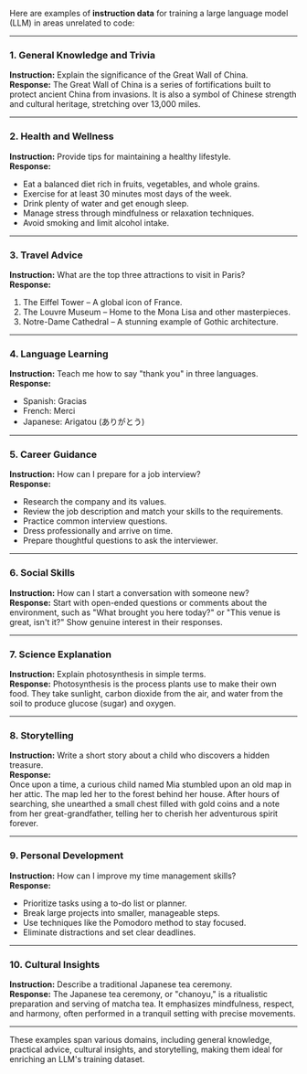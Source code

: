 Here are examples of **instruction data** for training a large language model (LLM) in areas unrelated to code:

---

### 1. **General Knowledge and Trivia**  
**Instruction:** Explain the significance of the Great Wall of China.  
**Response:** The Great Wall of China is a series of fortifications built to protect ancient China from invasions. It is also a symbol of Chinese strength and cultural heritage, stretching over 13,000 miles.

---

### 2. **Health and Wellness**  
**Instruction:** Provide tips for maintaining a healthy lifestyle.  
**Response:**  
- Eat a balanced diet rich in fruits, vegetables, and whole grains.  
- Exercise for at least 30 minutes most days of the week.  
- Drink plenty of water and get enough sleep.  
- Manage stress through mindfulness or relaxation techniques.  
- Avoid smoking and limit alcohol intake.

---

### 3. **Travel Advice**  
**Instruction:** What are the top three attractions to visit in Paris?  
**Response:**  
1. The Eiffel Tower – A global icon of France.  
2. The Louvre Museum – Home to the Mona Lisa and other masterpieces.  
3. Notre-Dame Cathedral – A stunning example of Gothic architecture.

---

### 4. **Language Learning**  
**Instruction:** Teach me how to say "thank you" in three languages.  
**Response:**  
- Spanish: Gracias  
- French: Merci  
- Japanese: Arigatou (ありがとう)

---

### 5. **Career Guidance**  
**Instruction:** How can I prepare for a job interview?  
**Response:**  
- Research the company and its values.  
- Review the job description and match your skills to the requirements.  
- Practice common interview questions.  
- Dress professionally and arrive on time.  
- Prepare thoughtful questions to ask the interviewer.

---

### 6. **Social Skills**  
**Instruction:** How can I start a conversation with someone new?  
**Response:** Start with open-ended questions or comments about the environment, such as "What brought you here today?" or "This venue is great, isn't it?" Show genuine interest in their responses.

---

### 7. **Science Explanation**  
**Instruction:** Explain photosynthesis in simple terms.  
**Response:** Photosynthesis is the process plants use to make their own food. They take sunlight, carbon dioxide from the air, and water from the soil to produce glucose (sugar) and oxygen.

---

### 8. **Storytelling**  
**Instruction:** Write a short story about a child who discovers a hidden treasure.  
**Response:**  
Once upon a time, a curious child named Mia stumbled upon an old map in her attic. The map led her to the forest behind her house. After hours of searching, she unearthed a small chest filled with gold coins and a note from her great-grandfather, telling her to cherish her adventurous spirit forever.

---

### 9. **Personal Development**  
**Instruction:** How can I improve my time management skills?  
**Response:**  
- Prioritize tasks using a to-do list or planner.  
- Break large projects into smaller, manageable steps.  
- Use techniques like the Pomodoro method to stay focused.  
- Eliminate distractions and set clear deadlines.  

---

### 10. **Cultural Insights**  
**Instruction:** Describe a traditional Japanese tea ceremony.  
**Response:** The Japanese tea ceremony, or "chanoyu," is a ritualistic preparation and serving of matcha tea. It emphasizes mindfulness, respect, and harmony, often performed in a tranquil setting with precise movements.

---

These examples span various domains, including general knowledge, practical advice, cultural insights, and storytelling, making them ideal for enriching an LLM's training dataset.
